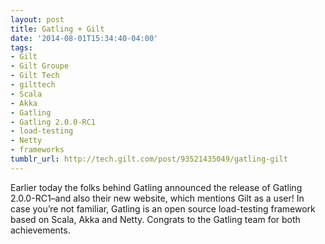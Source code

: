 ```yaml
---
layout: post
title: Gatling + Gilt
date: '2014-08-01T15:34:40-04:00'
tags:
- Gilt
- Gilt Groupe
- Gilt Tech
- gilttech
- Scala
- Akka
- Gatling
- Gatling 2.0.0-RC1
- load-testing
- Netty
- frameworks
tumblr_url: http://tech.gilt.com/post/93521435049/gatling-gilt
---
```


Earlier today the folks behind Gatling announced the release of Gatling 2.0.0-RC1–and also their new website, which mentions Gilt as a user! In case you’re not familiar, Gatling is an open source load-testing framework based on Scala, Akka and Netty. Congrats to the Gatling team for both achievements. 
